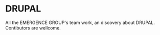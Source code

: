 DRUPAL
======

All the EMERGENCE GROUP's team work, an discovery about DRUPAL. Contibutors are wellcome.